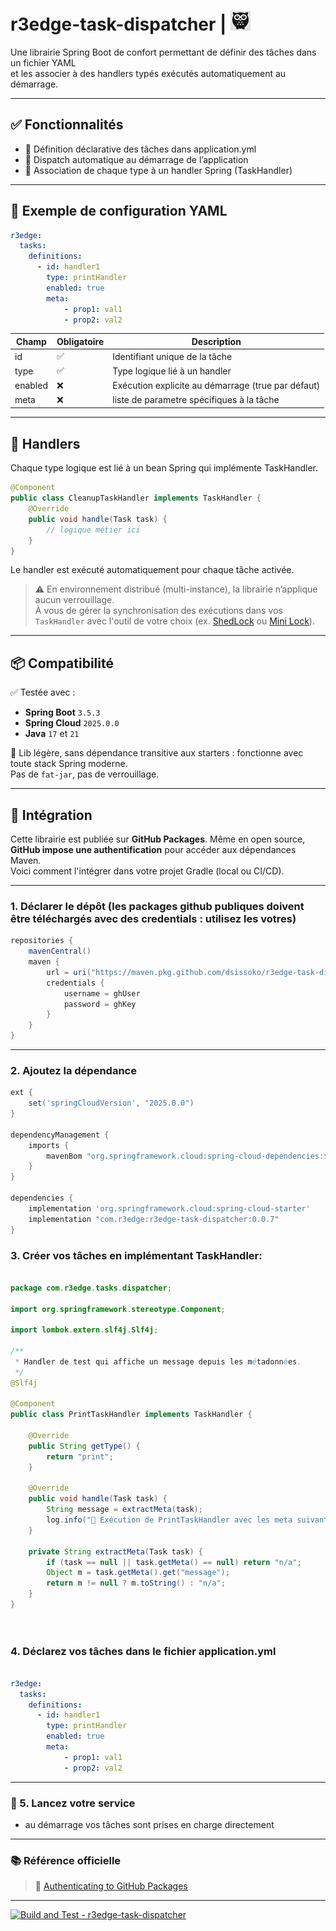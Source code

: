 # r3edge-task-dispatcher | ![Logo](logo_ds.png)

Une librairie Spring Boot de confort permettant de définir des tâches dans un fichier YAML  
et les associer à des handlers typés exécutés automatiquement au démarrage.

---

## ✅ Fonctionnalités

- 🧾 Définition déclarative des tâches dans application.yml
- 🔁 Dispatch automatique au démarrage de l’application
- 🧩 Association de chaque type à un handler Spring (TaskHandler)

---

## 🔧 Exemple de configuration YAML


```yaml
r3edge:
  tasks:
    definitions:
      - id: handler1
        type: printHandler
        enabled: true
        meta:
            - prop1: val1
            - prop2: val2
```

| Champ        | Obligatoire | Description                                              |
|--------------|-------------|----------------------------------------------------------|
| id         | ✅           | Identifiant unique de la tâche                          |
| type       | ✅           | Type logique lié à un handler                           |
| enabled    | ❌           | Exécution explicite au démarrage (true par défaut)      |
| meta    | ❌           | liste de parametre spécifiques à la tâche      |

---

## 🧩 Handlers

Chaque type logique est lié à un bean Spring qui implémente TaskHandler.

```java
@Component
public class CleanupTaskHandler implements TaskHandler {
    @Override
    public void handle(Task task) {
        // logique métier ici
    }
}
```

Le handler est exécuté automatiquement pour chaque tâche activée.

> ⚠️ En environnement distribué (multi-instance), la librairie n’applique aucun verrouillage.  
> À vous de gérer la synchronisation des exécutions dans vos `TaskHandler` avec l'outil de votre choix (ex. [ShedLock](https://github.com/lukas-krecan/ShedLock) ou [Mini Lock](https://github.com/dsissoko/r3edge-mini-lock)).


---

## 📦 Compatibilité

✅ Testée avec :  
- **Spring Boot** `3.5.3`  
- **Spring Cloud** `2025.0.0`  
- **Java** `17` et `21`

🧘 Lib légère, sans dépendance transitive aux starters : fonctionne avec toute stack Spring moderne.  
Pas de `fat-jar`, pas de verrouillage.

---

## 🚀 Intégration

Cette librairie est publiée sur **GitHub Packages**. Même en open source, **GitHub impose une authentification** pour accéder aux dépendances Maven.  
Voici comment l'intégrer dans votre projet Gradle (local ou CI/CD).

---

### 1. Déclarer le dépôt (les packages github publiques doivent être téléchargés avec des credentials : utilisez les votres)

```groovy
repositories {
    mavenCentral()
    maven {
        url = uri("https://maven.pkg.github.com/dsissoko/r3edge-task-dispatcher")
        credentials {
            username = ghUser
            password = ghKey
        }
    }
}
```

---

### 2. Ajoutez la dépendance

```groovy
ext {
    set('springCloudVersion', "2025.0.0")
}

dependencyManagement {
    imports {
        mavenBom "org.springframework.cloud:spring-cloud-dependencies:${springCloudVersion}"
    }
}

dependencies {   
    implementation 'org.springframework.cloud:spring-cloud-starter'
    implementation "com.r3edge:r3edge-task-dispatcher:0.0.7"
}

```

### 3. Créer vos tâches en implémentant TaskHandler:

```java

package com.r3edge.tasks.dispatcher;

import org.springframework.stereotype.Component;

import lombok.extern.slf4j.Slf4j;

/**
 * Handler de test qui affiche un message depuis les métadonnées.
 */
@Slf4j

@Component
public class PrintTaskHandler implements TaskHandler {

    @Override
    public String getType() {
        return "print";
    }

    @Override
    public void handle(Task task) {
        String message = extractMeta(task);
        log.info("📣 Exécution de PrintTaskHandler avec les meta suivantes: {}", message);
    }
    
    private String extractMeta(Task task) {
        if (task == null || task.getMeta() == null) return "n/a";
        Object m = task.getMeta().get("message");
        return m != null ? m.toString() : "n/a";
    }
}

        
```

### 4. Déclarez vos tâches dans le fichier application.yml

```yaml

r3edge:
  tasks:
    definitions:
      - id: handler1
        type: printHandler
        enabled: true
        meta:
            - prop1: val1
            - prop2: val2

```

---

### 🔐 5. Lancez votre service

 - au démarrage vos tâches sont prises en charge directement

---

### 📚 Référence officielle

> 📖 [Authenticating to GitHub Packages](https://docs.github.com/en/packages/learn-github-packages/working-with-a-github-packages-registry#authenticating-to-github-packages)


---

[![Build and Test - r3edge-task-dispatcher](https://github.com/dsissoko/r3edge-task-dispatcher/actions/workflows/cicd_code.yml/badge.svg)](https://github.com/dsissoko/r3edge-task-dispatcher/actions/workflows/cicd_code.yml)